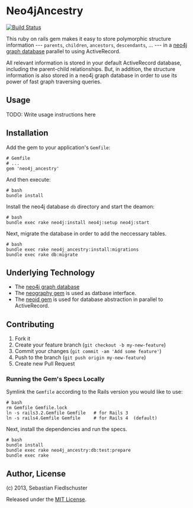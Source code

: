 # Neo4jAncestry 

[![Build Status](https://travis-ci.org/fiedl/neo4j_ancestry.png?branch=master)](https://travis-ci.org/fiedl/neo4j_ancestry)

This ruby on rails gem makes it easy to store polymorphic structure information --- `parents`, `children`, `ancestors`, `descendants`, ... --- in a [neo4j graph database](http://www.neo4j.org) parallel to using ActiveRecord.

All relevant information is stored in your default ActiveRecord database, including the parent-child relationships. But, in addition, the structure information is also stored in a neo4j graph database in order to use its power of fast graph traversing queries.

## Usage

TODO: Write usage instructions here


## Installation

Add the gem to your application's `Gemfile`:

    # Gemfile
    # ...
    gem 'neo4j_ancestry'

And then execute:

    # bash
    bundle install

  Install the neo4j database `db` directory and start the deamon:

    # bash
    bundle exec rake neo4j:install neo4j:setup neo4j:start
    
Next, migrate the database in order to add the neccessary tables.

    # bash
    bundle exec rake neo4j_ancestry:install:migrations
    bundle exec rake db:migrate
    

## Underlying Technology

* The [neo4j graph database](http://www.neo4j.org)
* The [neography gem](https://github.com/maxdemarzi/neography) is used as datbase interface.
* The [neoid gem](https://github.com/elado/neoid) is used for database abstraction in parallel to ActiveRecord.

## Contributing

1. Fork it
2. Create your feature branch (`git checkout -b my-new-feature`)
3. Commit your changes (`git commit -am 'Add some feature'`)
4. Push to the branch (`git push origin my-new-feature`)
5. Create new Pull Request

### Running the Gem's Specs Locally

Symlink the `Gemfile` according to the Rails version you would like to use:

    # bash
    rm Gemfile Gemfile.lock
    ln -s rails3.2.Gemfile Gemfile   # for Rails 3
    ln -s rails4.Gemfile Gemfile     # for Rails 4  (default)

Next, install the dependencies and run the specs.

    # bash
    bundle install
    bundle exec rake neo4j_ancestry:db:test:prepare
    bundle exec rake

## Author, License

(c) 2013, Sebastian Fiedlschuster

Released under the [MIT License](./MIT-LICENSE).
